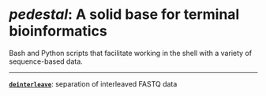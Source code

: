 # *pedestal*: A solid base for terminal bioinformatics

Bash and Python scripts that facilitate working in the shell with a variety of sequence-based data.

---

[**`deinterleave`**](deinterleave): separation of interleaved FASTQ data

